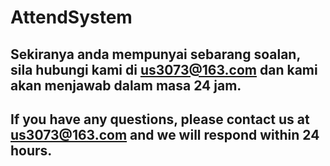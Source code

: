 # AttendSystem
## Sekiranya anda mempunyai sebarang soalan, sila hubungi kami di us3073@163.com dan kami akan menjawab dalam masa 24 jam.
## If you have any questions, please contact us at us3073@163.com and we will respond within 24 hours.
